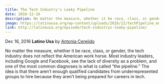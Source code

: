 ```yaml
---
title: The Tech Industry’s Leaky Pipeline
date: 2016-12-16
description: No matter the measure, whether it be race, class, or gender, the tech industry does not reflect the American work horse.
image: https://latinousa.org/wp-content/uploads/2016/12/techPipeline_edited-2-600x380.png
link: http://latinousa.org/episode/tech-industrys-leaky-pipeline/
---
```


Dec 16, 2016 **Latino Usa** by [Antonia Cerejido](https://twitter.com/antoniacere)

No matter the measure, whether it be race, class, or gender, the tech industry does not reflect the American work horse. Most industry leaders, including Google and Facebook, see the lack of diversity as a problem, and one of the most common diagnoses is what is called “the pipeline.” The idea is that there aren’t enough qualified candidates from underrepresented groups to hire because they aren’t being prepared for careers in tech.
